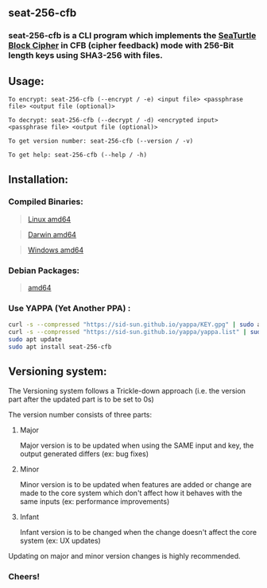 ## seat-256-cfb

### seat-256-cfb is a CLI program which implements the [SeaTurtle Block Cipher](https://github.com/sid-sun/seaturtle) in CFB (cipher feedback) mode with 256-Bit length keys using SHA3-256 with files.

## Usage:

```
To encrypt: seat-256-cfb (--encrypt / -e) <input file> <passphrase file> <output file (optional)>

To decrypt: seat-256-cfb (--decrypt / -d) <encrypted input> <passphrase file> <output file (optional)>

To get version number: seat-256-cfb (--version / -v)

To get help: seat-256-cfb (--help / -h)
```

## Installation:

### Compiled Binaries: 

> [Linux amd64](https://cdn.sidsun.com/seat-256-cfb/seat-256-cfb_linux-amd64)

> [Darwin amd64](https://cdn.sidsun.com/seat-256-cfb/seat-256-cfb_darwin-amd64)

> [Windows amd64](https://cdn.sidsun.com/seat-256-cfb/seat-256-cfb_windows-amd64.exe)


### Debian Packages:

> [amd64](https://cdn.sidsun.com/seat-256-cfb/seat-256-cfb_amd64.deb)


### Use YAPPA (Yet Another PPA) :

```bash
curl -s --compressed "https://sid-sun.github.io/yappa/KEY.gpg" | sudo apt-key add -
curl -s --compressed "https://sid-sun.github.io/yappa/yappa.list" | sudo tee /etc/apt/sources.list.d/yappa.list
sudo apt update
sudo apt install seat-256-cfb
```

## Versioning system:

The Versioning system follows a Trickle-down approach (i.e. the version part after the updated part is to be set to 0s)

The version number consists of three parts:

1. Major 

    Major version is to be updated when using the SAME input and key, the output generated differs (ex: bug fixes)

2. Minor

    Minor version is to be updated when features are added or change are made to the core system which don't affect how it behaves with the same inputs (ex: performance improvements)

3. Infant

    Infant version is to be changed when the change doesn't affect the core system (ex: UX updates)


Updating on major and minor version changes is highly recommended.

### Cheers!